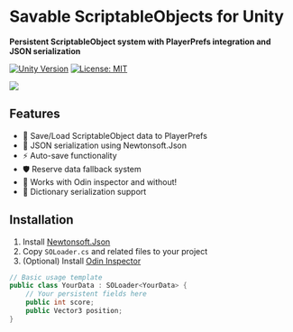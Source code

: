 # Savable ScriptableObjects for Unity
**Persistent ScriptableObject system with PlayerPrefs integration and JSON serialization**

[![Unity Version](https://img.shields.io/badge/Unity-2020.3%2B-blue.svg)](https://unity3d.com)
[![License: MIT](https://img.shields.io/badge/License-MIT-green.svg)](LICENSE)

![](docs/preview.gif)

## Features
- 💾 Save/Load ScriptableObject data to PlayerPrefs
- 🔄 JSON serialization using Newtonsoft.Json
- ⚡ Auto-save functionality
- 🛡️ Reserve data fallback system
- 🧩 Works with Odin inspector and without! 
- 📖 Dictionary serialization support

## Installation
1. Install [Newtonsoft.Json](https://github.com/jilleJr/Newtonsoft.Json-for-Unity)
2. Copy `SOLoader.cs` and related files to your project
3. (Optional) Install [Odin Inspector](https://odininspector.com/)

```csharp
// Basic usage template
public class YourData : SOLoader<YourData> {
    // Your persistent fields here
    public int score;
    public Vector3 position;
}
